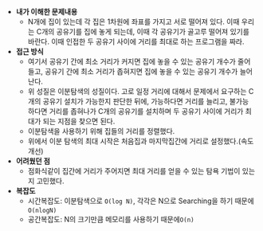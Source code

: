 - **내가 이해한 문제내용**
  - N개에 집이 있는데 각 집은 1차원에 좌표를 가지고 서로 떨어져 있다.
    이때 우리는 C개의 공유기를 집에 놓게 되는데, 이때 각 공유기가 골고루 떨어져
    있기를 바란다. 이때 인접한 두 공유기 사이에 거리를 최대로 하는 프로그램을 짜라.
- **접근 방식**
  - 여기서 공유기 간에 최소 거리가 커지면 집에 놓을 수 있는 공유기 개수가 줄어들고,
    공유기 간에 최소 거리가 좁혀지면 집에 놓을 수 있는 공유기 개수가 늘어난다.
  - 위 성질은 이분탐색의 성질이다. 고로 일정 거리에 대해서 문제에서 요구하는 C개의
    공유기 설치가 가능한지 판단한 뒤에, 가능하다면 거리를 늘리고, 불가능 하다면 
    거리를 좁혀나가 C개의 공유기를 설치하며 두 공유기 사이에 거리가 최대가 되는
    지점을 찾으면 된다.
  - 이분탐색을 사용하기 위해 집들의 거리를 정렬했다.
  - 위에서 이분 탐색의 최대 시작은 처음집과 마지막집간에 거리로 설정했다.(속도개선)
- **어려웠던 점**
  - 점화식같이 집간에 거리가 주어지면 최대 거리를 얻을 수 있는
    탐욕 기법이 있는지 고민했다.
- **복잡도**
  - 시간복잡도: 이분탐색으로 `O(log N)`, 각각은 N으로 Searching을 하기 때문에 `O(nlogN)`
  - 공간복잡도: N의 크기만큼 메모리를 사용하기 때문에`O(n)`